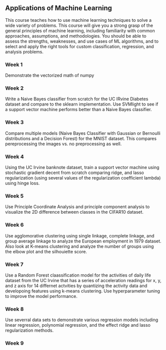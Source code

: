 ## Applications of Machine Learning
This course teaches how to use machine learning techniques to solve a wide variety of problems. This course will give you a strong grasp of the general principles of machine learning, including familiarity with
common approaches, assumptions, and methodologies. You should be able to assess the strengths, weaknesses,
and use cases of ML algorithms, and to select and apply the right tools for custom classification, regression, and
analysis problems. 

### Week 1
Demonstrate the vectorized math of numpy

### Week 2
Write a Naive Bayes classifier from scratch for the UC IRvine Diabetes dataset and compare to the sklearn implementation. Use SVMlight to see if a support vector machine performs better than a Naive Bayes classifier.

### Week 3
Compare multiple models (Naive Bayes Classifier with Gaussian or Bernoulli distributions and a Decision Forest) for the MNIST dataset. This compares pereprocessing the images vs. no preprocessing as well.

### Week 4
Using the UC Irvine banknote dataset, train a support vector machine using stochastic gradient decent from scratch comparing ridge, and lasso regularization (using several values of the regularization coefficient lambda) using hinge loss.

### Week 5
Use Principle Coordinate Analysis and principle component analysis to visualize the 2D difference between classes in the CIFAR10 dataset.

### Week 6
Use agglomorative clustering using single linkage, complete linkage, and group average linkage to analyze the European employment in 1979 dataset. Also look at K-means clustering and analyze the number of groups using the elbow plot and the silhouiette score.

### Week 7
Use a Random Forest claassification model for the activities of daily life dataset from the UC Irvine that has a series of acceleration readings for x, y, and z axis for 14 differnet actvities by quantizing the activity data and developoing features using k-means clustering. Use hyperparameter tuning to improve the model performance.

### Week 8
Use severral data sets to demonstrate various regression models including linear regression, polynomial regression, and the effect ridge and lasso regularization methods. 

### Week 9
